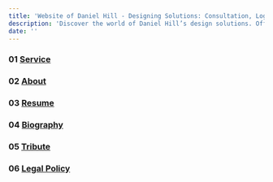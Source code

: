 ```yaml
---
title: 'Website of Daniel Hill - Designing Solutions: Consultation, Logos, UI/UX, Software Development.'
description: 'Discover the world of Daniel Hill’s design solutions. Offering consultation, logo creation, UI/UX design, and software development services tailored to your needs. Explore my site to see how I can transform your ideas into reality.'
date: ''
---
```


### 01 [Service](/service)

### 02 [About](/about)

### 03 [Resume](/resume)

### 04 [Biography](/biography)

### 05 [Tribute](/tribute)

### 06 [Legal Policy](/legal)